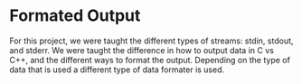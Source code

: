 # Formated Output

For this project, we were taught the different types of streams: stdin, stdout, and stderr.
We were taught the difference in how to output data in C vs C++, and the different ways to format the output. Depending on the type of data that is used a different type of data formater is used.

